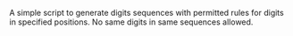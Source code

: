 A simple script to generate digits sequences with permitted rules for digits in specified positions.
No same digits in same sequences allowed.
